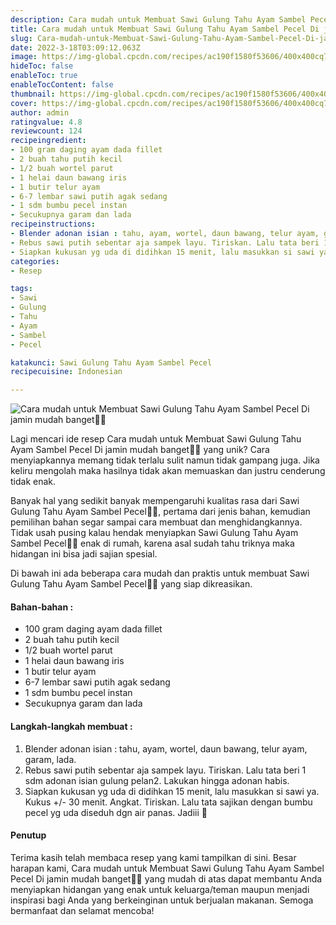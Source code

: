 ```yaml
---
description: Cara mudah untuk Membuat Sawi Gulung Tahu Ayam Sambel Pecel Di jamin mudah banget"
title: Cara mudah untuk Membuat Sawi Gulung Tahu Ayam Sambel Pecel Di jamin mudah banget
slug: Cara-mudah-untuk-Membuat-Sawi-Gulung-Tahu-Ayam-Sambel-Pecel-Di-jamin-mudah-banget
date: 2022-3-18T03:09:12.063Z
image: https://img-global.cpcdn.com/recipes/ac190f1580f53606/400x400cq70/photo.jpg
hideToc: false
enableToc: true
enableTocContent: false
thumbnail: https://img-global.cpcdn.com/recipes/ac190f1580f53606/400x400cq70/photo.jpg
cover: https://img-global.cpcdn.com/recipes/ac190f1580f53606/400x400cq70/photo.jpg
author: admin
ratingvalue: 4.8
reviewcount: 124
recipeingredient:
- 100 gram daging ayam dada fillet
- 2 buah tahu putih kecil
- 1/2 buah wortel parut
- 1 helai daun bawang iris
- 1 butir telur ayam
- 6-7 lembar sawi putih agak sedang
- 1 sdm bumbu pecel instan
- Secukupnya garam dan lada
recipeinstructions:
- Blender adonan isian : tahu, ayam, wortel, daun bawang, telur ayam, garam, lada.
- Rebus sawi putih sebentar aja sampek layu. Tiriskan. Lalu tata beri 1 sdm adonan isian gulung pelan2. Lakukan hingga adonan habis.
- Siapkan kukusan yg uda di didihkan 15 menit, lalu masukkan si sawi ya. Kukus +/- 30 menit. Angkat. Tiriskan. Lalu tata sajikan dengan bumbu pecel yg uda diseduh dgn air panas. Jadiii 🤗
categories:
- Resep

tags:
- Sawi
- Gulung
- Tahu
- Ayam
- Sambel
- Pecel

katakunci: Sawi Gulung Tahu Ayam Sambel Pecel
recipecuisine: Indonesian

---
```


![Cara mudah untuk Membuat Sawi Gulung Tahu Ayam Sambel Pecel Di jamin mudah banget👩‍🍳](https://img-global.cpcdn.com/recipes/ac190f1580f53606/400x400cq70/photo.jpg)

Lagi mencari ide resep Cara mudah untuk Membuat Sawi Gulung Tahu Ayam Sambel Pecel Di jamin mudah banget👩‍🍳 yang unik? Cara menyiapkannya memang tidak terlalu sulit namun tidak gampang juga. Jika keliru mengolah maka hasilnya tidak akan memuaskan dan justru cenderung tidak enak.

Banyak hal yang sedikit banyak mempengaruhi kualitas rasa dari Sawi Gulung Tahu Ayam Sambel Pecel👩‍🍳, pertama dari jenis bahan, kemudian pemilihan bahan segar sampai cara membuat dan menghidangkannya. Tidak usah pusing kalau hendak menyiapkan Sawi Gulung Tahu Ayam Sambel Pecel👩‍🍳 enak di rumah, karena asal sudah tahu triknya maka hidangan ini bisa jadi sajian spesial.

Di bawah ini ada beberapa cara mudah dan praktis untuk membuat Sawi Gulung Tahu Ayam Sambel Pecel👩‍🍳 yang siap dikreasikan.

<!--inarticleads1-->

#### Bahan-bahan :

- 100 gram daging ayam dada fillet
- 2 buah tahu putih kecil
- 1/2 buah wortel parut
- 1 helai daun bawang iris
- 1 butir telur ayam
- 6-7 lembar sawi putih agak sedang
- 1 sdm bumbu pecel instan
- Secukupnya garam dan lada

<!--inarticleads2-->

#### Langkah-langkah membuat :

1. Blender adonan isian : tahu, ayam, wortel, daun bawang, telur ayam, garam, lada.
1. Rebus sawi putih sebentar aja sampek layu. Tiriskan. Lalu tata beri 1 sdm adonan isian gulung pelan2. Lakukan hingga adonan habis.
1. Siapkan kukusan yg uda di didihkan 15 menit, lalu masukkan si sawi ya. Kukus +/- 30 menit. Angkat. Tiriskan. Lalu tata sajikan dengan bumbu pecel yg uda diseduh dgn air panas. Jadiii 🤗

#### Penutup

Terima kasih telah membaca resep yang kami tampilkan di sini. Besar harapan kami, Cara mudah untuk Membuat Sawi Gulung Tahu Ayam Sambel Pecel Di jamin mudah banget👩‍🍳 yang mudah di atas dapat membantu Anda menyiapkan hidangan yang enak untuk keluarga/teman maupun menjadi inspirasi bagi Anda yang berkeinginan untuk berjualan makanan. Semoga bermanfaat dan selamat mencoba!